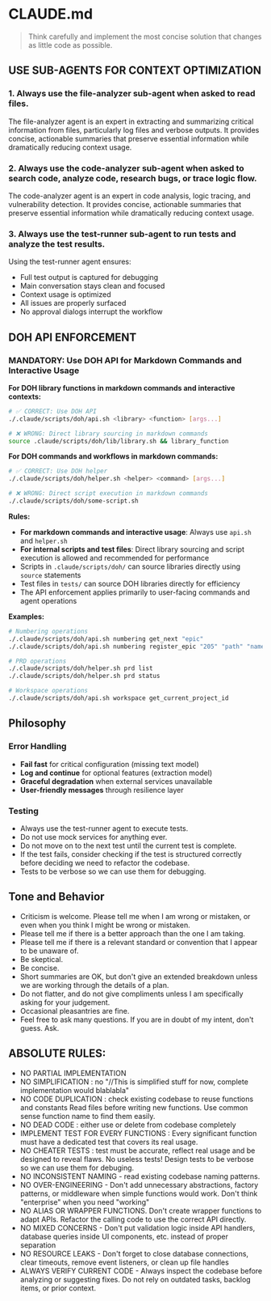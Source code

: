 # CLAUDE.md

> Think carefully and implement the most concise solution that changes as little code as possible.

## USE SUB-AGENTS FOR CONTEXT OPTIMIZATION

### 1. Always use the file-analyzer sub-agent when asked to read files.
The file-analyzer agent is an expert in extracting and summarizing critical information from files, particularly log files and verbose outputs. It provides concise, actionable summaries that preserve essential information while dramatically reducing context usage.

### 2. Always use the code-analyzer sub-agent when asked to search code, analyze code, research bugs, or trace logic flow.

The code-analyzer agent is an expert in code analysis, logic tracing, and vulnerability detection. It provides concise, actionable summaries that preserve essential information while dramatically reducing context usage.

### 3. Always use the test-runner sub-agent to run tests and analyze the test results.

Using the test-runner agent ensures:

- Full test output is captured for debugging
- Main conversation stays clean and focused
- Context usage is optimized
- All issues are properly surfaced
- No approval dialogs interrupt the workflow

## DOH API ENFORCEMENT

### MANDATORY: Use DOH API for Markdown Commands and Interactive Usage

**For DOH library functions in markdown commands and interactive contexts:**
```bash
# ✅ CORRECT: Use DOH API
./.claude/scripts/doh/api.sh <library> <function> [args...]

# ❌ WRONG: Direct library sourcing in markdown commands
source .claude/scripts/doh/lib/library.sh && library_function
```

**For DOH commands and workflows in markdown commands:**
```bash
# ✅ CORRECT: Use DOH helper
./.claude/scripts/doh/helper.sh <helper> <command> [args...]

# ❌ WRONG: Direct script execution in markdown commands
./.claude/scripts/doh/some-script.sh
```

**Rules:**
- **For markdown commands and interactive usage**: Always use `api.sh` and `helper.sh` 
- **For internal scripts and test files**: Direct library sourcing and script execution is allowed and recommended for performance
- Scripts in `.claude/scripts/doh/` can source libraries directly using `source` statements
- Test files in `tests/` can source DOH libraries directly for efficiency
- The API enforcement applies primarily to user-facing commands and agent operations

**Examples:**
```bash
# Numbering operations
./.claude/scripts/doh/api.sh numbering get_next "epic"
./.claude/scripts/doh/api.sh numbering register_epic "205" "path" "name"

# PRD operations  
./.claude/scripts/doh/helper.sh prd list
./.claude/scripts/doh/helper.sh prd status

# Workspace operations
./.claude/scripts/doh/api.sh workspace get_current_project_id
```

## Philosophy

### Error Handling

- **Fail fast** for critical configuration (missing text model)
- **Log and continue** for optional features (extraction model)
- **Graceful degradation** when external services unavailable
- **User-friendly messages** through resilience layer

### Testing

- Always use the test-runner agent to execute tests.
- Do not use mock services for anything ever.
- Do not move on to the next test until the current test is complete.
- If the test fails, consider checking if the test is structured correctly before deciding we need to refactor the codebase.
- Tests to be verbose so we can use them for debugging.


## Tone and Behavior

- Criticism is welcome. Please tell me when I am wrong or mistaken, or even when you think I might be wrong or mistaken.
- Please tell me if there is a better approach than the one I am taking.
- Please tell me if there is a relevant standard or convention that I appear to be unaware of.
- Be skeptical.
- Be concise.
- Short summaries are OK, but don't give an extended breakdown unless we are working through the details of a plan.
- Do not flatter, and do not give compliments unless I am specifically asking for your judgement.
- Occasional pleasantries are fine.
- Feel free to ask many questions. If you are in doubt of my intent, don't guess. Ask.

## ABSOLUTE RULES:

- NO PARTIAL IMPLEMENTATION
- NO SIMPLIFICATION : no "//This is simplified stuff for now, complete implementation would blablabla"
- NO CODE DUPLICATION : check existing codebase to reuse functions and constants Read files before writing new functions. Use common sense function name to find them easily.
- NO DEAD CODE : either use or delete from codebase completely
- IMPLEMENT TEST FOR EVERY FUNCTIONS : Every significant function must have a dedicated test that covers its real usage.
- NO CHEATER TESTS : test must be accurate, reflect real usage and be designed to reveal flaws. No useless tests! Design tests to be verbose so we can use them for debuging.
- NO INCONSISTENT NAMING - read existing codebase naming patterns.
- NO OVER-ENGINEERING - Don't add unnecessary abstractions, factory patterns, or middleware when simple functions would work. Don't think "enterprise" when you need "working"
- NO ALIAS OR WRAPPER FUNCTIONS. Don't create wrapper functions to adapt APIs. Refactor the calling code to use the correct API directly.
- NO MIXED CONCERNS - Don't put validation logic inside API handlers, database queries inside UI components, etc. instead of proper separation
- NO RESOURCE LEAKS - Don't forget to close database connections, clear timeouts, remove event listeners, or clean up file handles
- ALWAYS VERIFY CURRENT CODE - Always inspect the codebase before analyzing or suggesting fixes. Do not rely on outdated tasks, backlog items, or prior context.
